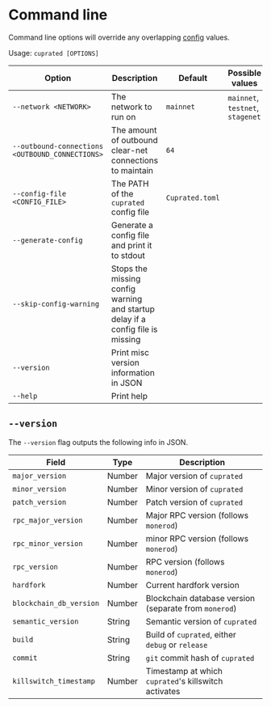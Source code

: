 # Command line

Command line options will override any overlapping [config](./config.md) values.

Usage: `cuprated [OPTIONS]`

<!-- TODO: automate the generation of the below table from `./cuprated --help` -->

| Option | Description | Default | Possible values |
|--------|-------------|---------|-----------------|
| `--network <NETWORK>` | The network to run on | `mainnet` | `mainnet`, `testnet`, `stagenet`
| `--outbound-connections <OUTBOUND_CONNECTIONS>` | The amount of outbound clear-net connections to maintain | `64` |
| `--config-file <CONFIG_FILE>` | The PATH of the `cuprated` config file | `Cuprated.toml` |
| `--generate-config` | Generate a config file and print it to stdout | |
| `--skip-config-warning` | Stops the missing config warning and startup delay if a config file is missing | |
| `--version` | Print misc version information in JSON | |
| `--help` | Print help | |

## `--version`
The `--version` flag outputs the following info in JSON.

| Field                   | Type   | Description |
|-------------------------|--------|-------------|
| `major_version`         | Number | Major version of `cuprated`                           |
| `minor_version`         | Number | Minor version of `cuprated`                           |
| `patch_version`         | Number | Patch version of `cuprated`                           |
| `rpc_major_version`     | Number | Major RPC version (follows `monerod`)                 |
| `rpc_minor_version`     | Number | minor RPC version (follows `monerod`)                 |
| `rpc_version`           | Number | RPC version (follows `monerod`)                       |
| `hardfork`              | Number | Current hardfork version                              |
| `blockchain_db_version` | Number | Blockchain database version (separate from `monerod`) |
| `semantic_version`      | String | Semantic version of `cuprated`                        |
| `build`                 | String | Build of `cuprated`, either `debug` or `release`      |
| `commit`                | String | `git` commit hash of `cuprated`                       |
| `killswitch_timestamp`  | Number | Timestamp at which `cuprated`'s killswitch activates  |